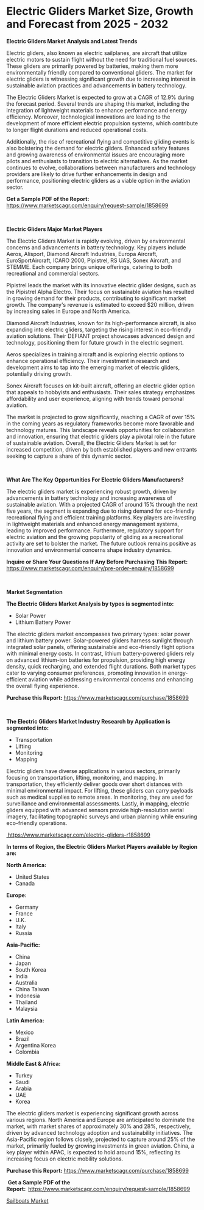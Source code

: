 <p><h1>Electric Gliders Market Size, Growth and Forecast from 2025 - 2032</h1></p><p><strong>Electric Gliders Market Analysis and Latest Trends</strong></p>
<p><p>Electric gliders, also known as electric sailplanes, are aircraft that utilize electric motors to sustain flight without the need for traditional fuel sources. These gliders are primarily powered by batteries, making them more environmentally friendly compared to conventional gliders. The market for electric gliders is witnessing significant growth due to increasing interest in sustainable aviation practices and advancements in battery technology.</p><p>The Electric Gliders Market is expected to grow at a CAGR of 12.9% during the forecast period. Several trends are shaping this market, including the integration of lightweight materials to enhance performance and energy efficiency. Moreover, technological innovations are leading to the development of more efficient electric propulsion systems, which contribute to longer flight durations and reduced operational costs. </p><p>Additionally, the rise of recreational flying and competitive gliding events is also bolstering the demand for electric gliders. Enhanced safety features and growing awareness of environmental issues are encouraging more pilots and enthusiasts to transition to electric alternatives. As the market continues to evolve, collaborations between manufacturers and technology providers are likely to drive further enhancements in design and performance, positioning electric gliders as a viable option in the aviation sector.</p></p>
<p><strong>Get a Sample PDF of the Report:&nbsp;</strong> <a href="https://www.marketscagr.com/enquiry/request-sample/1858699?utm_campaign=3098&utm_medium=2&utm_source=Github&utm_content=ia&utm_term=30032025&utm_id=electric-gliders">https://www.marketscagr.com/enquiry/request-sample/1858699</a></p>
<p>&nbsp;</p>
<p><strong>Electric Gliders Major Market Players</strong></p>
<p><p>The Electric Gliders Market is rapidly evolving, driven by environmental concerns and advancements in battery technology. Key players include Aeros, Alisport, Diamond Aircraft Industries, Europa Aircraft, EuroSportAircraft, ICARO 2000, Pipistrel, RS UAS, Sonex Aircraft, and STEMME. Each company brings unique offerings, catering to both recreational and commercial sectors.</p><p>Pipistrel leads the market with its innovative electric glider designs, such as the Pipistrel Alpha Electro. Their focus on sustainable aviation has resulted in growing demand for their products, contributing to significant market growth. The company's revenue is estimated to exceed $20 million, driven by increasing sales in Europe and North America.</p><p>Diamond Aircraft Industries, known for its high-performance aircraft, is also expanding into electric gliders, targeting the rising interest in eco-friendly aviation solutions. Their DEFIANT project showcases advanced design and technology, positioning them for future growth in the electric segment. </p><p>Aeros specializes in training aircraft and is exploring electric options to enhance operational efficiency. Their investment in research and development aims to tap into the emerging market of electric gliders, potentially driving growth.</p><p>Sonex Aircraft focuses on kit-built aircraft, offering an electric glider option that appeals to hobbyists and enthusiasts. Their sales strategy emphasizes affordability and user experience, aligning with trends toward personal aviation.</p><p>The market is projected to grow significantly, reaching a CAGR of over 15% in the coming years as regulatory frameworks become more favorable and technology matures. This landscape reveals opportunities for collaboration and innovation, ensuring that electric gliders play a pivotal role in the future of sustainable aviation. Overall, the Electric Gliders Market is set for increased competition, driven by both established players and new entrants seeking to capture a share of this dynamic sector.</p></p>
<p>&nbsp;</p>
<p><strong>What Are The Key Opportunities For Electric Gliders Manufacturers?</strong></p>
<p><p>The electric gliders market is experiencing robust growth, driven by advancements in battery technology and increasing awareness of sustainable aviation. With a projected CAGR of around 15% through the next five years, the segment is expanding due to rising demand for eco-friendly recreational flying and efficient training platforms. Key players are investing in lightweight materials and enhanced energy management systems, leading to improved performance. Furthermore, regulatory support for electric aviation and the growing popularity of gliding as a recreational activity are set to bolster the market. The future outlook remains positive as innovation and environmental concerns shape industry dynamics.</p></p>
<p><strong>Inquire or Share Your Questions If Any Before Purchasing This Report:</strong> <a href="https://www.marketscagr.com/enquiry/pre-order-enquiry/1858699?utm_campaign=3098&utm_medium=2&utm_source=Github&utm_content=ia&utm_term=30032025&utm_id=electric-gliders">https://www.marketscagr.com/enquiry/pre-order-enquiry/1858699</a></p>
<p>&nbsp;</p>
<p><strong>Market Segmentation</strong></p>
<p><strong>The Electric Gliders Market Analysis by types is segmented into:</strong></p>
<p><ul><li>Solar Power</li><li>Lithium Battery Power</li></ul></p>
<p><p>The electric gliders market encompasses two primary types: solar power and lithium battery power. Solar-powered gliders harness sunlight through integrated solar panels, offering sustainable and eco-friendly flight options with minimal energy costs. In contrast, lithium battery-powered gliders rely on advanced lithium-ion batteries for propulsion, providing high energy density, quick recharging, and extended flight durations. Both market types cater to varying consumer preferences, promoting innovation in energy-efficient aviation while addressing environmental concerns and enhancing the overall flying experience.</p></p>
<p><strong>Purchase this Report:&nbsp;</strong><a href="https://www.marketscagr.com/purchase/1858699?utm_campaign=3098&utm_medium=2&utm_source=Github&utm_content=ia&utm_term=30032025&utm_id=electric-gliders">https://www.marketscagr.com/purchase/1858699</a></p>
<p>&nbsp;</p>
<p><strong>The Electric Gliders Market Industry Research by Application is segmented into:</strong></p>
<p><ul><li>Transportation</li><li>Lifting</li><li>Monitoring</li><li>Mapping</li></ul></p>
<p><p>Electric gliders have diverse applications in various sectors, primarily focusing on transportation, lifting, monitoring, and mapping. In transportation, they efficiently deliver goods over short distances with minimal environmental impact. For lifting, these gliders can carry payloads such as medical supplies to remote areas. In monitoring, they are used for surveillance and environmental assessments. Lastly, in mapping, electric gliders equipped with advanced sensors provide high-resolution aerial imagery, facilitating topographic surveys and urban planning while ensuring eco-friendly operations.</p></p>
<p><a href="https://www.marketscagr.com/electric-gliders-r1858699?utm_campaign=3098&utm_medium=2&utm_source=Github&utm_content=ia&utm_term=30032025&utm_id=electric-gliders">&nbsp;https://www.marketscagr.com/electric-gliders-r1858699</a></p>
<p><strong>In terms of Region, the Electric Gliders Market Players available by Region are:</strong></p>
<p>
    <p> <strong> North America: </strong>
        <ul>
            <li>United States</li>
            <li>Canada</li>
        </ul>
        </p> 
    <p> <strong> Europe: </strong>
        <ul>
            <li>Germany</li>
            <li>France</li>
            <li>U.K.</li>
            <li>Italy</li>
            <li>Russia</li>
        </ul>
        </p> 
    <p> <strong> Asia-Pacific: </strong>
        <ul>
            <li>China</li>
            <li>Japan</li>
            <li>South Korea</li>
            <li>India</li>
            <li>Australia</li>
            <li>China Taiwan</li>
            <li>Indonesia</li>
            <li>Thailand</li>
            <li>Malaysia</li>
        </ul>
        </p> 
    <p> <strong> Latin America: </strong>
        <ul>
            <li>Mexico</li>
            <li>Brazil</li>
            <li>Argentina Korea</li>
            <li>Colombia</li>
        </ul>
        </p> 
    <p> <strong> Middle East & Africa: </strong>
        <ul>
            <li>Turkey</li>
            <li>Saudi</li>
            <li>Arabia</li>
            <li>UAE</li>
            <li>Korea</li>
        </ul>
    </p>
    </p>
<p><p>The electric gliders market is experiencing significant growth across various regions. North America and Europe are anticipated to dominate the market, with market shares of approximately 30% and 28%, respectively, driven by advanced technology adoption and sustainability initiatives. The Asia-Pacific region follows closely, projected to capture around 25% of the market, primarily fueled by growing investments in green aviation. China, a key player within APAC, is expected to hold around 15%, reflecting its increasing focus on electric mobility solutions.</p></p>
<p><strong>Purchase this Report: </strong><a href="https://www.marketscagr.com/purchase/1858699?utm_campaign=3098&utm_medium=2&utm_source=Github&utm_content=ia&utm_term=30032025&utm_id=electric-gliders">https://www.marketscagr.com/purchase/1858699</a></p>
<p>&nbsp;<strong>Get a Sample PDF of the Report:&nbsp;&nbsp;</strong><a href="https://www.marketscagr.com/enquiry/request-sample/1858699?utm_campaign=3098&utm_medium=2&utm_source=Github&utm_content=ia&utm_term=30032025&utm_id=electric-gliders">https://www.marketscagr.com/enquiry/request-sample/1858699</a></p>
<p><strong></strong></p>
<p><p><a href="https://github.com/denbelnmer50/Market-Research-Report-List-1/blob/main/sailboats-market.md?utm_campaign=3098&utm_medium=2&utm_source=Github&utm_content=ia&utm_term=30032025&utm_id=electric-gliders">Sailboats Market</a></p></p>